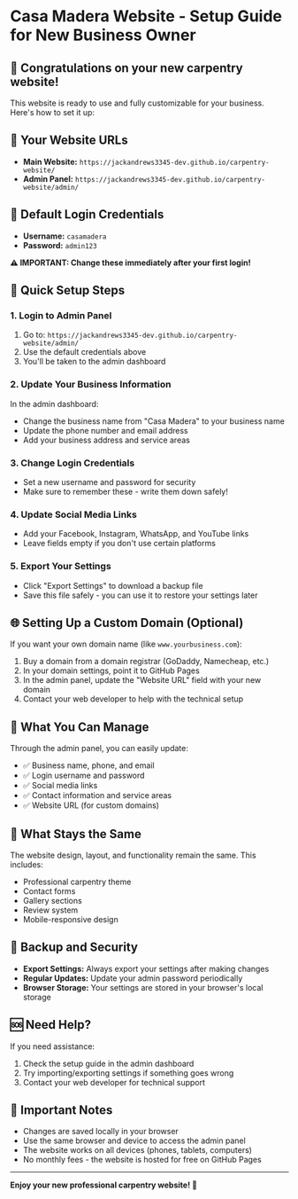 # Casa Madera Website - Setup Guide for New Business Owner

## 🎉 Congratulations on your new carpentry website!

This website is ready to use and fully customizable for your business. Here's how to set it up:

## 📍 Your Website URLs

- **Main Website:** `https://jackandrews3345-dev.github.io/carpentry-website/`
- **Admin Panel:** `https://jackandrews3345-dev.github.io/carpentry-website/admin/`

## 🔐 Default Login Credentials

- **Username:** `casamadera`
- **Password:** `admin123`

**⚠️ IMPORTANT: Change these immediately after your first login!**

## 🚀 Quick Setup Steps

### 1. Login to Admin Panel
1. Go to: `https://jackandrews3345-dev.github.io/carpentry-website/admin/`
2. Use the default credentials above
3. You'll be taken to the admin dashboard

### 2. Update Your Business Information
In the admin dashboard:
- Change the business name from "Casa Madera" to your business name
- Update the phone number and email address
- Add your business address and service areas

### 3. Change Login Credentials
- Set a new username and password for security
- Make sure to remember these - write them down safely!

### 4. Update Social Media Links
- Add your Facebook, Instagram, WhatsApp, and YouTube links
- Leave fields empty if you don't use certain platforms

### 5. Export Your Settings
- Click "Export Settings" to download a backup file
- Save this file safely - you can use it to restore your settings later

## 🌐 Setting Up a Custom Domain (Optional)

If you want your own domain name (like `www.yourbusiness.com`):

1. Buy a domain from a domain registrar (GoDaddy, Namecheap, etc.)
2. In your domain settings, point it to GitHub Pages
3. In the admin panel, update the "Website URL" field with your new domain
4. Contact your web developer to help with the technical setup

## 📱 What You Can Manage

Through the admin panel, you can easily update:
- ✅ Business name, phone, and email
- ✅ Login username and password  
- ✅ Social media links
- ✅ Contact information and service areas
- ✅ Website URL (for custom domains)

## 🎨 What Stays the Same

The website design, layout, and functionality remain the same. This includes:
- Professional carpentry theme
- Contact forms
- Gallery sections
- Review system
- Mobile-responsive design

## 💾 Backup and Security

- **Export Settings:** Always export your settings after making changes
- **Regular Updates:** Update your admin password periodically
- **Browser Storage:** Your settings are stored in your browser's local storage

## 🆘 Need Help?

If you need assistance:
1. Check the setup guide in the admin dashboard
2. Try importing/exporting settings if something goes wrong
3. Contact your web developer for technical support

## 📝 Important Notes

- Changes are saved locally in your browser
- Use the same browser and device to access the admin panel
- The website works on all devices (phones, tablets, computers)
- No monthly fees - the website is hosted for free on GitHub Pages

---

**Enjoy your new professional carpentry website! 🔨**